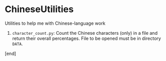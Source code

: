 ChineseUtilities
================

Utilities to help me with Chinese-language work

 1. `character_count.py`: Count the Chinese characters (only) in a file and return their overall percentages. File to be opened must be in directory `DATA`.

[end]
 
